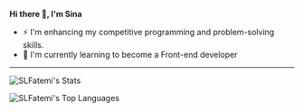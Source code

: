 **Hi there 👋, I'm Sina**

- ⚡ I'm enhancing my competitive programming and problem-solving skills.
- 🌱 I'm currently learning to become a Front-end developer
---
![SLFatemi's Stats](https://github-readme-stats.vercel.app/api?username=SLFatemi&theme=material-palenight&show_icons=true&hide_border=true&count_private=true)

![SLFatemi's Top Languages](https://github-readme-stats.vercel.app/api/top-langs/?username=SLFatemi&theme=material-palenight&show_icons=true&hide_border=true&layout=compact)
<!--
**SLFatemi/SLFatemi** is a ✨ _special_ ✨ repository because its `README.md` (this file) appears on your GitHub profile.

Here are some ideas to get you started:

-  ...
- 🌱 I’m currently learning ...
- 👯 I’m looking to collaborate on ...
- 🤔 I’m looking for help with ...
- 💬 Ask me about ...
- 📫 How to reach me: ...
- 😄 Pronouns: ...
- ⚡ Fun fact: ...
-->
